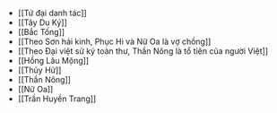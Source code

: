- [[Tứ đại danh tác]]
- [[Tây Du Ký]]
- [[Bắc Tống]]
- [[Theo Sơn hải kinh, Phục Hi và Nữ Oa là vợ chồng]]
- [[Theo Đại việt sử ký toàn thư, Thần Nông là tổ tiên của người Việt]]
- [[Hồng Lâu Mộng]]
- [[Thủy Hử]]
- [[Thần Nông]]
- [[Nữ Oa]]
- [[Trần Huyền Trang]]
